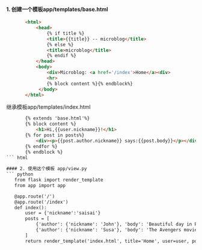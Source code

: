 #### 1. 创建一个模板app/templates/base.html
 ``` html
		<html>
			<head>
				{% if title %}
				<title>{{title}} -- microblog</title>
				{% else %}
				<title>microblog</title>
				{% endif %}
			</head>
			<body>
				<div>Microblog: <a href='/index'>Home</a><div>
				<hr>
				{% block content %}{% endblock%}
			 </body>
		</html>
```			
				
 继承模板app/templates/index.html
 ``` html
		{% extends 'base.html'%}
		{% block content %}
			<h1>Hi,{{user.nickname}}!</h1>
		{% for post in posts%}
			<div><p>{{post.author.nickname}} says:{{post.body}}</p></div>
		{% endfor %}
		{% endblock %}
 ``` html
				
#### 2. 使用这个模板 app/view.py
 ``` python				
	from flask import render_template
	from app import app

	@app.route('/')
	@app.route('/index')
	def index():
		user = {'nickname':'saisai'}
		posts = [
			{'author': {'nickname': 'John'}, 'body': 'Beautiful day in Portland'},
			{'author': {'nickname': 'Susa'}, 'body': 'The Avengers movie was cool'},
		]
		return render_template('index.html', title='Home', user=user, posts=posts)
```
